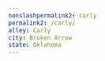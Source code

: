 ```yaml
---
﻿nonslashpermalink2: carly
permalink2: /carly/
alley: Carly
city: Broken Arrow
state: Oklahoma
---
```

